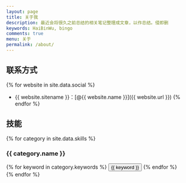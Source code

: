 ```yaml
---
layout: page
title: 关于我
description: 最近会将很久之前总结的相关笔记整理成文章，以作总结。侵即删
keywords: HaiBinWu, bingo
comments: true
menu: 关于
permalink: /about/
---
```

## 联系方式

{% for website in site.data.social %}
* {{ website.sitename }}：[@{{ website.name }}]({{ website.url }})
{% endfor %}

## 技能

{% for category in site.data.skills %}
### {{ category.name }}
<div class="btn-inline">
{% for keyword in category.keywords %}
<button class="btn btn-outline" type="button">{{ keyword }}</button>
{% endfor %}
</div>
{% endfor %}
